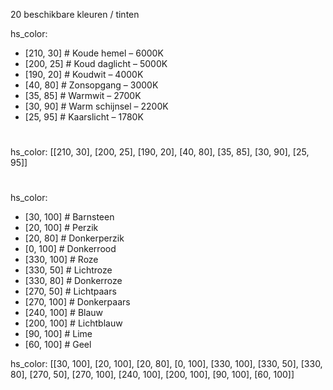 20 beschikbare kleuren / tinten

hs_color:
  - [210, 30] # Koude hemel – 6000K
  - [200, 25] # Koud daglicht – 5000K
  - [190, 20] # Koudwit – 4000K
  - [40, 80]  # Zonsopgang – 3000K
  - [35, 85]  # Warmwit – 2700K
  - [30, 90]  # Warm schijnsel – 2200K
  - [25, 95]  # Kaarslicht – 1780K
#
hs_color: [[210, 30], [200, 25], [190, 20], [40, 80], [35, 85], [30, 90], [25, 95]]
#

hs_color:
  - [30, 100]   # Barnsteen
  - [20, 100]   # Perzik
  - [20, 80]    # Donkerperzik
  - [0, 100]    # Donkerrood
  - [330, 100]  # Roze
  - [330, 50]   # Lichtroze
  - [330, 80]   # Donkerroze
  - [270, 50]   # Lichtpaars
  - [270, 100]  # Donkerpaars
  - [240, 100]  # Blauw
  - [200, 100]  # Lichtblauw
  - [90, 100]   # Lime
  - [60, 100]   # Geel

hs_color: [[30, 100], [20, 100], [20, 80], [0, 100], [330, 100], [330, 50], [330, 80], [270, 50], [270, 100], [240, 100], [200, 100], [90, 100], [60, 100]]
